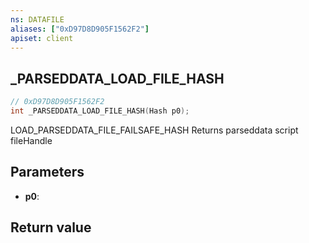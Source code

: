 ```yaml
---
ns: DATAFILE
aliases: ["0xD97D8D905F1562F2"]
apiset: client
---
```

## _PARSEDDATA_LOAD_FILE_HASH

```c
// 0xD97D8D905F1562F2
int _PARSEDDATA_LOAD_FILE_HASH(Hash p0);
```

LOAD_PARSEDDATA_FILE_FAILSAFE_HASH
Returns parseddata script fileHandle

## Parameters
* **p0**:

## Return value
